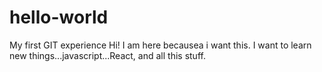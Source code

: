 # hello-world
My first GIT experience
Hi! I am here becausea i want this. 
I want to learn new things...javascript...React, and all this stuff.
